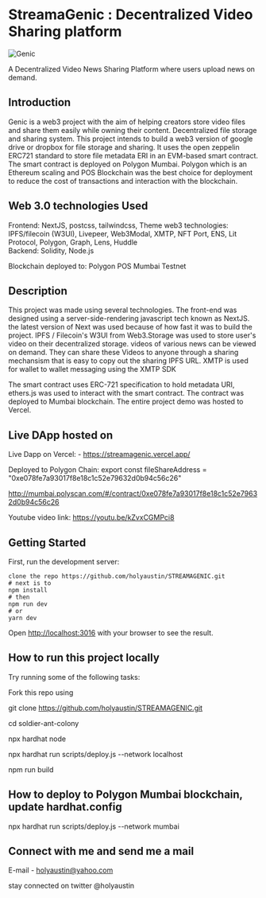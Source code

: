 # StreamaGenic : Decentralized Video Sharing platform

![Genic](https://bafkreidugtjoxts62zsi32riqsjlpt643vnqxtaljo4tba2n2dlqvb2jyq.ipfs.w3s.link/)

A Decentralized Video News Sharing Platform where users upload news on demand.

## Introduction 

Genic is a web3 project with the aim of helping creators store video files and share them easily while owning their content. Decentralized file storage and sharing system. This project intends to build a web3 version of google drive or dropbox for file storage and sharing. It uses the open zeppelin ERC721 standard to store file metadata ERI in an EVM-based smart contract. The smart contract is deployed on Polygon Mumbai. Polygon which is an Ethereum scaling and POS Blockchain was the best choice for deployment to reduce the cost of transactions and interaction with the blockchain.

## Web 3.0 technologies Used

Frontend: NextJS, postcss, tailwindcss, Theme
web3 technologies: IPFS/filecoin (W3UI), Livepeer, Web3Modal, XMTP, NFT Port, ENS, Lit Protocol, Polygon, Graph, Lens, Huddle  
Backend: Solidity, Node.js

Blockchain deployed to:  Polygon POS Mumbai Testnet

## Description

This project was made using several technologies. The front-end was designed using a server-side-rendering javascript tech known as NextJS. the latest version of Next was used because of how fast it was to build the project.  IPFS / Filecoin's W3UI from Web3.Storage was used to store user's video on their decentralized storage. videos of various news can be viewed on demand. They can share these Videos to anyone through a sharing mechansism that is easy to copy out the sharing IPFS URL.
XMTP is used for wallet to wallet messaging using the XMTP SDK

The smart contract uses ERC-721 specification to hold metadata URI, ethers.js was used to interact with the smart contract. The contract was deployed to Mumbai blockchain. The entire project demo was hosted to Vercel.

## Live DApp hosted on

Live Dapp on Vercel: - <https://streamagenic.vercel.app/>

Deployed to Polygon Chain:
  export const fileShareAddress = "0xe078fe7a93017f8e18c1c52e79632d0b94c56c26"

  <http://mumbai.polyscan.com/#/contract/0xe078fe7a93017f8e18c1c52e79632d0b94c56c26>

 Youtube video link: <https://youtu.be/kZvxCGMPci8>

## Getting Started

First, run the development server:

```
clone the repo https://github.com/holyaustin/STREAMAGENIC.git
# next is to 
npm install
# then
npm run dev
# or
yarn dev
```

Open [http://localhost:3016](http://localhost:3016) with your browser to see the result.


## How to run this project locally

Try running some of the following tasks:

Fork this repo using

git clone <https://github.com/holyaustin/STREAMAGENIC.git>

cd soldier-ant-colony

npx hardhat node

npx hardhat run scripts/deploy.js --network localhost

npm run build

## How to deploy to Polygon Mumbai  blockchain, update hardhat.config

npx hardhat run scripts/deploy.js --network mumbai


## Connect with me and send me a mail

E-mail - holyaustin@yahoo.com

stay connected on twitter @holyaustin

